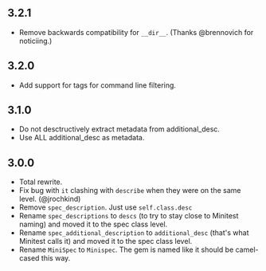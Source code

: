 ## 3.2.1

* Remove backwards compatibility for `__dir__`. (Thanks @brennovich for noticiing.)

## 3.2.0

* Add support for tags for command line filtering.

## 3.1.0

* Do not desctructively extract metadata from additional_desc.
* Use ALL additional_desc as metadata.

## 3.0.0

* Total rewrite.
* Fix bug with `it` clashing with `describe` when they were on the same level. (@jrochkind)
* Remove `spec_description`. Just use `self.class.desc`
* Rename `spec_descriptions` to `descs` (to try to stay close to Minitest naming) and moved it to the spec class level.
* Rename `spec_additional_description` to `additional_desc` (that's what Minitest calls it) and moved it to the spec class level.
* Rename `MiniSpec` to `Minispec`. The gem is named like it should be camel-cased this way.
